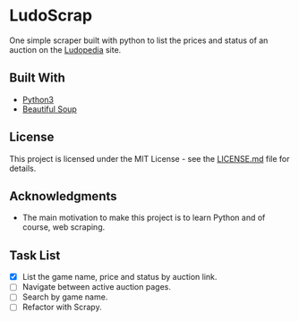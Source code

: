 # LudoScrap

One simple scraper built with python to list the prices and status of an auction on the [Ludopedia](https://ludopedia.com.br/) site. 

## Built With

* [Python3](https://www.python.org/download/releases/3.0/) 
* [Beautiful Soup](https://www.crummy.com/software/BeautifulSoup/bs4/doc/)

## License

This project is licensed under the MIT License - see the [LICENSE.md](LICENSE.md) file for details.

## Acknowledgments

* The main motivation to make this project is to learn Python and of course, web scraping.

## Task List

- [x] List the game name, price and status by auction link.
- [ ] Navigate between active auction pages.
- [ ] Search by game name.
- [ ] Refactor with Scrapy.
